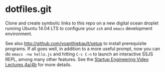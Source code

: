 dotfiles.git
============
Clone and create symbolic links to this repo on a new digital ocean droplet running Ubuntu 14.04 LTS to configure your `zsh` and `emacs` development environment.

See also http://github.com/yoanthiebault/setup to install prerequisite programs. If all goes well, in addition to a more useful prompt, now you can do `emacs -nw hello.js` and hitting `C-c C-n` to launch an interactive SSJS REPL, among many other features. See the [Startup Engineering Video Lectures 4a/4b](https://class.coursera.org/startup-001/lecture/index) for more details.
